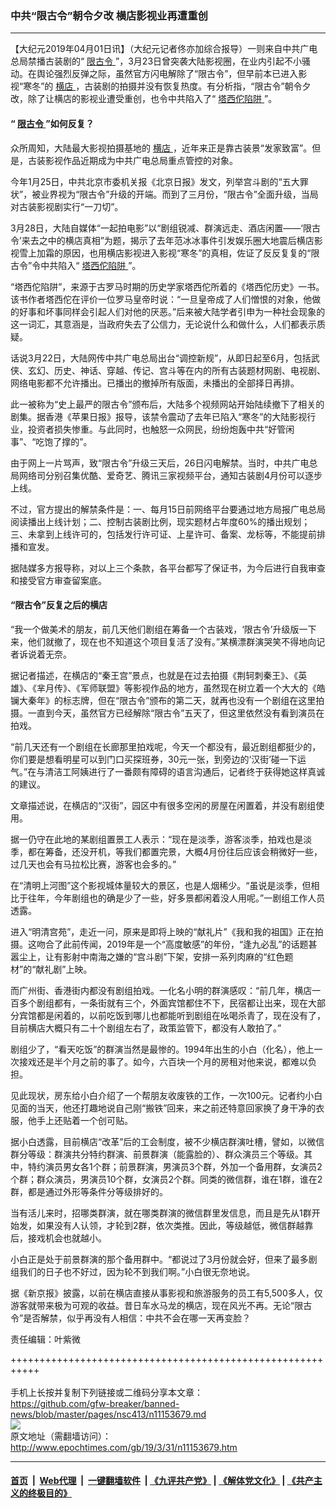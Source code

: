 ### 中共“限古令”朝令夕改 横店影视业再遭重创
------------------------

<p>
 【大纪元2019年04月01日讯】（大纪元记者佟亦加综合报导）一则来自中共广电总局禁播古装剧的“
 <a href="http://www.epochtimes.com/gb/tag/%E9%99%90%E5%8F%A4%E4%BB%A4.html">
  限古令
 </a>
 ”，3月23日曾突袭大陆影视圈，在业内引起不小骚动。在舆论强烈反弹之际，虽然官方闪电解除了“限古令”，但早前本已进入影视“寒冬”的
 <a href="http://www.epochtimes.com/gb/tag/%E6%A8%AA%E5%BA%97.html">
  横店
 </a>
 ，古装剧的拍摄并没有恢复热度。有分析指，“限古令”朝令夕改，除了让横店的影视业遭受重创，也令中共陷入了“
 <a href="http://www.epochtimes.com/gb/tag/%E5%A1%94%E8%A5%BF%E4%BD%97%E9%99%B7%E9%98%B1.html">
  塔西佗陷阱
 </a>
 ”。
</p>
<h4>
 “
 <a href="http://www.epochtimes.com/gb/tag/%E9%99%90%E5%8F%A4%E4%BB%A4.html">
  限古令
 </a>
 ”如何反复？
</h4>
<p>
 众所周知，大陆最大影视拍摄基地的
 <a href="http://www.epochtimes.com/gb/tag/%E6%A8%AA%E5%BA%97.html">
  横店
 </a>
 ，近年来正是靠古装景“发家致富”。但是，古装影视作品近期成为中共广电总局重点管控的对象。
</p>
<p>
 今年1月25日，中共北京市委机关报《北京日报》发文，列举宫斗剧的“五大罪状”，被业界视为“限古令”升级的开端。而到了三月份，“限古令”全面升级，当局对古装影视剧实行“一刀切”。
</p>
<p>
 3月28日，大陆自媒体“一起拍电影”以“剧组锐减、群演远走、酒店闲置——‘限古令’来去之中的横店真相”为题，揭示了去年范冰冰事件引发娱乐圈大地震后横店影视雪上加霜的原因，也用横店影视进入影视“寒冬”的真相，佐证了反反复复的“限古令”令中共陷入“
 <a href="http://www.epochtimes.com/gb/tag/%E5%A1%94%E8%A5%BF%E4%BD%97%E9%99%B7%E9%98%B1.html">
  塔西佗陷阱
 </a>
 ”。
</p>
<p>
 “塔西佗陷阱”，来源于古罗马时期的历史学家塔西佗所着的《塔西佗历史》一书。该书作者塔西佗在评价一位罗马皇帝时说：“一旦皇帝成了人们憎恨的对象，他做的好事和坏事同样会引起人们对他的厌恶。”后来被大陆学者引申为一种社会现象的这一词汇，其意涵是，当政府失去了公信力，无论说什么和做什么，人们都表示质疑。
</p>
<p>
 话说3月22日，大陆网传中共广电总局出台“调控新规”，从即日起至6月，包括武侠、玄幻、历史、神话、穿越、传记、宫斗等在内的所有古装题材网剧、电视剧、网络电影都不允许播出。已播出的撤掉所有版面，未播出的全部择日再排。
</p>
<p>
 此一被称为“史上最严的限古令”颁布后，大陆多个视频网站开始陆续撤下了相关的剧集。据香港《苹果日报》报导，该禁令震动了去年已陷入“寒冬”的大陆影视行业，投资者损失惨重。与此同时，也触怒一众网民，纷纷炮轰中共“好管闲事”、“吃饱了撑的”。
</p>
<p>
 由于网上一片骂声，致“限古令”升级三天后，26日闪电解禁。当时，中共广电总局网络司分别召集优酷、爱奇艺、腾讯三家视频平台，通知古装剧4月份可以逐步上线。
</p>
<p>
 不过，官方提出的解禁条件是：一、每月15日前网络平台要通过地方局报广电总局阅读播出上线计划；二、控制古装剧比例，现实题材占年度60%的播出规划；三、未拿到上线许可的，包括发行许可证、上星许可、备案、龙标等，不能提前排播和宣发。
</p>
<p>
 据陆媒多方报导称，对以上三个条款，各平台都写了保证书，为今后进行自我审查和接受官方审查留案底。
</p>
<h4>
 “限古令”反复之后的横店
</h4>
<p>
 “我一个做美术的朋友，前几天他们剧组在筹备一个古装戏，‘限古令’升级版一下来，他们就撤了，现在也不知道这个项目复活了没有。”某横漂群演哭笑不得地向记者诉说着无奈。
</p>
<p>
 据记者描述，在横店的“秦王宫”景点，也就是在过去拍摄《荆轲刺秦王》、《英雄》、《芈月传》、《军师联盟》等影视作品的地方，虽然现在树立着一个大大的《皓镧大秦年》的标志牌，但在“限古令”颁布的第二天，就再也没有一个剧组在这里拍摄。一直到今天，虽然官方已经解除“限古令”五天了，但这里依然没有看到演员在拍戏。
</p>
<p>
 “前几天还有一个剧组在长廊那里拍戏呢，今天一个都没有，最近剧组都挺少的，你们要是想看明星可以到门口买探班券，30元一张，到旁边的‘汉街’碰一下运气。”在与清洁工阿姨进行了一番颇有障碍的语言沟通后，记者终于获得她这样真诚的建议。
</p>
<p>
 文章描述说，在横店的“汉街”，园区中有很多空闲的房屋在闲置着，并没有剧组使用。
</p>
<p>
 据一仍守在此地的某剧组置景工人表示：“现在是淡季，游客淡季，拍戏也是淡季，都在筹备，还没开机，等我们都置完景，大概4月份往后应该会稍微好一些，过几天也会有马拉松比赛，游客也会多的。”
</p>
<p>
 在“清明上河图”这个影视城体量较大的景区，也是人烟稀少。“虽说是淡季，但相比于往年，今年剧组也的确是少了一些，好多景都闲着没人用呢。”一剧组工作人员透露。
</p>
<p>
 进入“明清宫苑”，走近一问，原来是即将上映的“献礼片”《我和我的祖国》正在拍摄。这吻合了此前传闻，2019年是一个“高度敏感”的年份，“逢九必乱”的话题甚嚣尘上，让有影射中南海之嫌的“宫斗剧”下架，安排一系列肉麻的“红色题材”的“献礼剧”上映。
</p>
<p>
 而广州街、香港街内都没有剧组拍戏。一化名小明的群演感叹：“前几年，横店一百多个剧组都有，一条街就有三个，外面宾馆都住不下，民宿都让出来，现在大部分宾馆都是闲着的，以前吃饭到哪儿也都能听到剧组在吆喝杀青了，现在没有了，目前横店大概只有二十个剧组左右了，政策监管下，都没有人敢拍了。”
</p>
<p>
 剧组少了，“看天吃饭”的群演当然是最惨的。1994年出生的小白（化名），他上一次接戏还是半个月之前的事了。如今，六百块一个月的房租对他来说，都难以负担。
</p>
<p>
 见此现状，房东给小白介绍了一个帮朋友收废铁的工作，一次100元。记者约小白见面的当天，他还打趣地说自己刚“搬铁”回来，来之前还特意回家换了身干净的衣服，他手上还贴着一个创可贴。
</p>
<p>
 据小白透露，目前横店“改革”后的工会制度，被不少横店群演吐槽，譬如，以微信群分等级：群演共分特约群演、前景群演（能露脸的）、群众演员三个等级。其中，特约演员男女各1个群；前景群演，男演员3个群，外加一个备用群，女演员2个群；群众演员，男演员10个群，女演员2个群。同类的微信群，谁在1群，谁在2群，都是通过外形等条件分等级排好的。
</p>
<p>
 当有活儿来时，招哪类群演，就在哪类群演的微信群里发信息，而且是先从1群开始发，如果没有人认领，才轮到2群，依次类推。因此，等级越低，微信群越靠后，接戏机会也就越小。
</p>
<p>
 小白正是处于前景群演的那个备用群中。“都说过了3月份就会好，但来了最多剧组我们的日子也不好过，因为轮不到我们啊。”小白很无奈地说。
</p>
<p>
 据《新京报》披露，以前在横店直接从事影视和旅游服务的员工有5,500多人，仅游客就带来极为可观的收益。昔日车水马龙的横店，现在风光不再。无论“限古令”是否解禁，似乎再没有人相信：中共不会在哪一天再变脸？
</p>
<p>
 责任编辑：叶紫微
</p>

+++++++++++++++++++++++++++++++++++++++++++++++++++++++++++<br/><br/>
手机上长按并复制下列链接或二维码分享本文章：<br/>
https://github.com/gfw-breaker/banned-news/blob/master/pages/nsc413/n11153679.md <br/>
<a href='https://github.com/gfw-breaker/banned-news/blob/master/pages/nsc413/n11153679.md'><img src='https://github.com/gfw-breaker/banned-news/blob/master/pages/nsc413/n11153679.md.png'/></a> <br/>
原文地址（需翻墙访问）：http://www.epochtimes.com/gb/19/3/31/n11153679.htm


------------------------
#### [首页](https://github.com/gfw-breaker/banned-news/blob/master/README.md) &nbsp;|&nbsp; [Web代理](https://github.com/labour-camp/helloworld) &nbsp;|&nbsp; [一键翻墙软件](https://github.com/gfw-breaker/nogfw/blob/master/README.md) &nbsp;| [《九评共产党》](https://github.com/gfw-breaker/9ping.md/blob/master/README.md#九评之一评共产党是什么) | [《解体党文化》](https://github.com/gfw-breaker/jtdwh.md/blob/master/README.md) | [《共产主义的终极目的》](https://github.com/gfw-breaker/gczydzjmd.md/blob/master/README.md)

